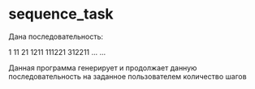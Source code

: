 # sequence_task
Дана последовательность:

1
11
21
1211
111221
312211
...
...

Данная программа генерирует и продолжает данную последовательность на заданное пользователем количество шагов


